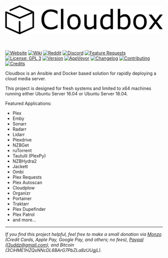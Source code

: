<br /><img src="https://raw.githubusercontent.com/Cloudbox/assets/master/images/readme/Cloudbox-logo_dark.png" width="600">

<br /><br />
[![Website](https://img.shields.io/badge/Website-https%3A%2F%2Fcloudbox.works-blue.svg?colorB=177DC1&label=Website)](https://cloudbox.works)
[![Wiki](https://img.shields.io/badge/Wiki-http%3A%2F%2Fcloudbox.wiki-blue.svg?colorB=177DC1&label=Wiki)](http://cloudbox.wiki)
[![Reddit](https://img.shields.io/badge/Reddit-%2Fr%2Fcloudbox-blue.svg?colorB=177DC1&label=Reddit)](https://reddit.com/r/Cloudbox)
[![Discord](https://img.shields.io/discord/381077432285003776.svg?colorB=177DC1&label=Discord)](https://discord.io/cloudbox)
[![Feature Requests](https://img.shields.io/badge/Requests-Feathub-blue.svg?colorB=177DC1&label=Requests)](https://feathub.com/Cloudbox/Cloudbox)
<br />
[![License: GPL 3](https://img.shields.io/badge/License-GPL%203-blue.svg?colorB=177DC1&label=License)](LICENSE.md)
[![Version](https://img.shields.io/github/release/cloudbox/cloudbox.svg?colorB=177DC1&label=Version)](https://github.com/cloudbox/cloudbox/releases)
[![AppVeyor](https://img.shields.io/appveyor/ci/desimaniac/cloudbox/master.svg?colorB=177DC1&label=AppVeyor)](https://ci.appveyor.com/project/desimaniac/cloudbox)
[![Changelog](https://img.shields.io/badge/Changelog-CHANGELOG.md-blue.svg?colorB=177DC1&label=Changelog)](CHANGELOG.md)
[![Contributing](https://img.shields.io/badge/Contributing-CONTRIBUTING.md-blue.svg?colorB=177DC1&label=Contributing)](CONTRIBUTING.md)
[![Credits](https://img.shields.io/badge/Credits-CREDITS.md-blue.svg?colorB=177DC1&label=Credits)](CREDITS.md)


Cloudbox is an Ansible and Docker based solution for rapidly deploying a cloud media server.

This project is designed for fresh systems and limited to x64 machines running either Ubuntu Server 16.04 or Ubuntu Server 18.04.


Featured Applications:

- Plex
- Emby
- Sonarr
- Radarr
- Lidarr
- Plexdrive
- NZBGet
- ruTorrent
- Tautulli (PlexPy)
- NZBHydra2
- Jackett
- Ombi
- Plex Requests
- Plex Autoscan
- Cloudplow
- Organizr
- Portainer
- Traktarr
- Plex Dupefinder
- Plex Patrol
- and more...



***

_If you find this project helpful, feel free to make a small donation via [Monzo](https://monzo.me/jamesbayliss9) (Credit Cards, Apple Pay, Google Pay, and others; no fees), [Paypal](https://www.paypal.me/l3uddz) (l3uddz@gmail.com), and Bitcoin (3CiHME1HZQsNNcDL6BArG7PbZLa8zUUgjL)._
